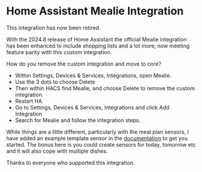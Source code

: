 # Home Assistant Mealie Integration

This integration has now been retired.

With the 2024.8 release of Home Assistant the official Mealie integration has been enhanced to include shopping lists and a lot more, now meeting feature parity with this custom integration.

How do you remove the custom integration and move to core?
* Within Settings, Devices & Services, Integrations, open Mealie.
* Use the 3 dots to choose Delete
* Then within HACS find Mealie, and choose Delete to remove the custom integration.
* Restart HA
* Go to Settings, Devices & Services, Integrations and click Add Integration
* Search for Mealie and follow the integration steps.

While things are a little different, particularly with the meal plan sensors, I have added an example template sensor in the [documentation](https://www.home-assistant.io/integrations/mealie/) to get you started.  The bonus here is you could create sensors for today, tomorrow etc and it will also cope with multiple dishes.

Thanks to everyone who supported this integration.

